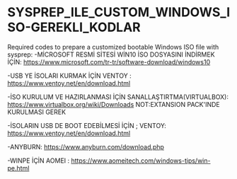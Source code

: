 # SYSPREP_ILE_CUSTOM_WINDOWS_ISO-GEREKLI_KODLAR 
 
Required codes to prepare a customized bootable Windows ISO file with sysprep:
-MİCROSOFT RESMİ SİTESİ WİN10 İSO DOSYASINI İNDİRMEK İÇİN:
https://www.microsoft.com/tr-tr/software-download/windows10 

-USB YE İSOLARI KURMAK İÇİN VENTOY :
https://www.ventoy.net/en/download.html

-İSO KURULUM VE HAZIRLANMASI İÇİN SANALLAŞTIRTMA(VIRTUALBOX):
https://www.virtualbox.org/wiki/Downloads
NOT:EXTANSION PACK'INDE KURULMASI GEREK

-İSOLARIN USB DE BOOT EDEBİLMESİ İÇİN ; VENTOY:
https://www.ventoy.net/en/download.html

-ANYBURN:
https://www.anyburn.com/download.php

-WINPE İÇİN AOMEI :
https://www.aomeitech.com/windows-tips/win-pe.html
